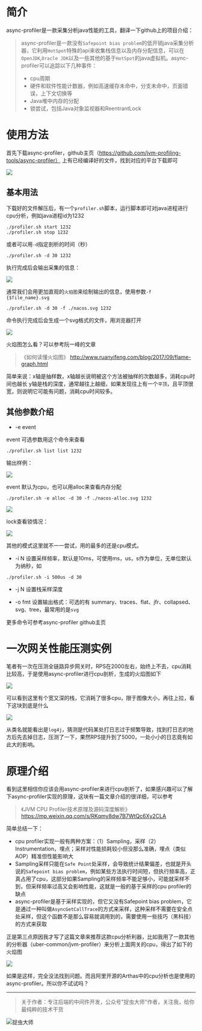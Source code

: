 # 简介
async-profiler是一款采集分析java性能的工具，翻译一下github上的项目介绍：

>async-profiler是一款没有`Safepoint bias problem`的低开销java采集分析器，它利用`HotSpot`特殊的api来收集栈信息以及内存分配信息，可以在`OpenJDK`,`Oracle JDK`以及一些其他的基于`HotSpot`的java虚拟机。async-profiler可以追踪以下几种事件：
> - cpu周期
> - 硬件和软件性能计数器，例如高速缓存未命中，分支未命中，页面错误，上下文切换等
> - Java堆中内存的分配
> - 锁尝试，包括Java对象监视器和ReentrantLock

# 使用方法
首先下载async-profiler，github主页（https://github.com/jvm-profiling-tools/async-profiler） 上有已经编译好的文件，找到对应的平台下载即可

![](img1.jpg)

## 基本用法
下载好的文件解压后，有一个`profiler.sh`脚本，运行脚本即可对java进程进行cpu分析，例如java进程id为1232

```
./profiler.sh start 1232
./profiler.sh stop 1232
```
或者可以用`-d`指定剖析的时间（秒）
```
./profiler.sh -d 30 1232 
```
执行完成后会输出采集的信息：

![](img2.jpg)

通常我们会用更加直观的`火焰图`来绘制输出的信息，使用参数`-f {$file_name}.svg`

```
./profiler.sh -d 30 -f ./nacos.svg 1232
```

命令执行完成后会生成一个svg格式的文件，用浏览器打开

![](img3.jpg)

火焰图怎么看？可以参考阮一峰的文章

> 《如何读懂火焰图》 http://www.ruanyifeng.com/blog/2017/09/flame-graph.html

简单来说：x轴是抽样数，x轴越长说明被这个方法被抽样的次数越多，消耗cpu时间也越长 y轴是栈的深度，通常越往上越细，如果发现往上有一个`平顶`，且平顶很宽，则说明它可能有问题，消耗cpu时间较多。

## 其他参数介绍

- -e event

event 可选参数用这个命令来查看

```
./profiler.sh list list 1232
```

输出样例：

![](img4.jpg)

event 默认为cpu，也可以用alloc来查看内存分配

```
./profiler.sh -e alloc -d 30 -f ./nacos-alloc.svg 1232
```

![](img5.jpg)

lock查看锁情况：

![](img6.jpg)

其他的模式这里就不一一尝试，用的最多的还是cpu模式。

- -i N 设置采样频率，默认是10ms，可使用ms，us，s作为单位，无单位默认为纳秒，如

```
./profiler.sh -i 500us -d 30
```

- -j N 设置栈采样深度

- -o fmt 设置输出格式：可选的有 summary、traces、flat、jfr、collapsed、svg、tree，最常用的是`svg`

更多命令可参考async-profiler github主页

# 一次网关性能压测实例

笔者有一次在压测全链路异步网关时，RPS在2000左右，始终上不去，cpu消耗比较高，于是使用async-profiler进行cpu剖析，生成的火焰图如下

![](img7.jpg)

可以看到这里有个宽又深的栈，它消耗了很多cpu，限于图像大小，再往上拉，看下这块到底是什么

![](img8.jpg)

从类名就能看出是`log4j`，猜测是代码某处打日志过于频繁导致，找到打日志的地方后先去掉日志，压测了一下，果然RPS提升到了5000，一处小小的日志竟有如此大的影响。

# 原理介绍
看到这里相信你应该会用async-profiler来进行cpu剖析了，如果感兴趣可以了解下async-profiler实现的原理，这块有一篇文章介绍的很详细，可以参考

> 《JVM CPU Profiler技术原理及源码深度解析》 https://mp.weixin.qq.com/s/RKqmy8dw7B7WtQc6Xy2CLA

简单总结一下：

- cpu profiler实现一般有两种方案：（1）Sampling，采样（2）Instrumentation，埋点；采样对性能损耗较小但没那么准确，埋点（类似AOP）精准但性能影响大
- Sampling采样只能在`Safe Point`处采样，会导致统计结果偏差，也就是开头说的`Safepoint bias problem`，例如某些方法执行时间短，但执行频率高，正真占用了cpu，这部分如果Sampling的采样频率不能足够小，可能就采样不到，但采样频率过高又会影响性能，这就是一般的基于采样的cpu profiler的缺点
- async-profiler是基于采样实现的，但它又没有Safepoint bias problem，它是通过一种叫做`AsyncGetCallTrace`的方式来采样，这种采样不需要在安全点处采样，但这个函数不是那么容易就调用到的，需要使用一些技巧（黑科技）的方式来获取

正是第三点原因我才写了这篇文章来推荐这款cpu分析利器，比如我用了一款其他的分析器（uber-common/jvm-profiler）来分析上面网关的cpu，得出了如下的火焰图

![](img9.jpg)

如果是这样，完全没法找到问题。而且阿里开源的Arthas中的cpu分析也是使用的async-profiler。所以你不试试吗？

---

> 关于作者：专注后端的中间件开发，公众号"捉虫大师"作者，关注我，给你最纯粹的技术干货

![捉虫大师](../../qrcode_small.jpg)